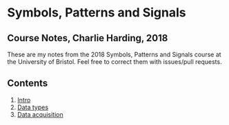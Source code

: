 # Symbols, Patterns and Signals

## Course Notes, Charlie Harding, 2018

These are my notes from the 2018 Symbols, Patterns and Signals course at the University of Bristol. Feel free to correct them with issues/pull requests.

## Contents

1. [Intro](01-intro.md)
1. [Data types](02-data-types.md)
1. [Data acquisition](03-data-acquisition.md)